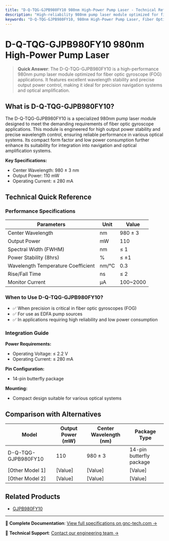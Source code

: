 ```yaml
---
title: "D-Q-TQG-GJPB980FY10 980nm High-Power Pump Laser - Technical Reference"
description: "High-reliability 980nm pump laser module optimized for fiber optic gyroscope applications. Ideal for precision navigation systems and optical amplification."
keywords: "D-Q-TQG-GJPB980FY10, 980nm High-Power Pump Laser, Fiber Optic Gyroscope, Pump Laser Module"
---
```


# D-Q-TQG-GJPB980FY10 980nm High-Power Pump Laser

> **Quick Answer**: The D-Q-TQG-GJPB980FY10 is a high-performance 980nm pump laser module optimized for fiber optic gyroscope (FOG) applications. It features excellent wavelength stability and precise output power control, making it ideal for precision navigation systems and optical amplification.

## What is D-Q-TQG-GJPB980FY10?

The D-Q-TQG-GJPB980FY10 is a specialized 980nm pump laser module designed to meet the demanding requirements of fiber optic gyroscope applications. This module is engineered for high output power stability and precise wavelength control, ensuring reliable performance in various optical systems. Its compact form factor and low power consumption further enhance its suitability for integration into navigation and optical amplification systems.

**Key Specifications:**
- Center Wavelength: 980 ± 3 nm
- Output Power: 110 mW
- Operating Current: ≤ 280 mA

## Technical Quick Reference

### Performance Specifications
| Parameters | Unit | Value |
| --- | --- | --- |
| Center Wavelength | nm | 980 ± 3 |
| Output Power | mW | 110 |
| Spectral Width (FWHM) | nm | ≤ 1 |
| Power Stability (8hrs) | % | ≤ ±1 |
| Wavelength Temperature Coefficient | nm/°C | 0.3 |
| Rise/Fall Time | ns | ≤ 2 |
| Monitor Current | μA | 100~2000 |

### When to Use D-Q-TQG-GJPB980FY10?
- ✅ When precision is critical in fiber optic gyroscopes (FOG)
- ✅ For use as EDFA pump sources
- ✅ In applications requiring high reliability and low power consumption

### Integration Guide
**Power Requirements:**
- Operating Voltage: ≤ 2.2 V
- Operating Current: ≤ 280 mA

**Pin Configuration:**
- 14-pin butterfly package

**Mounting:**
- Compact design suitable for various optical systems

## Comparison with Alternatives
| Model | Output Power (mW) | Center Wavelength (nm) | Package Type |
|-------|-------------------|-----------------------|--------------|
| D-Q-TQG-GJPB980FY10 | 110               | 980 ± 3               | 14-pin butterfly package |
| [Other Model 1]     | [Value]           | [Value]               | [Value]      |
| [Other Model 2]     | [Value]           | [Value]               | [Value]      |

## Related Products
- [GJPB980FY10](https://www.gnc-tech.com/products/pump-laser-980nm-gjp980fy10/)

---

📘 **Complete Documentation**: [View full specifications on gnc-tech.com →](https://www.gnc-tech.com/products/pump-laser-980nm-gjp980fy10)

💬 **Technical Support**: [Contact our engineering team →](https://www.gnc-tech.com/contact)